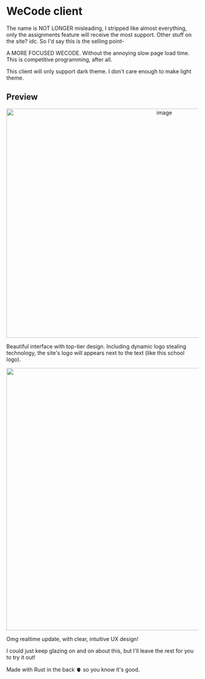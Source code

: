 # WeCode client

The name is NOT LONGER misleading, I stripped like almost everything, only the assignments feature will receive the most support. Other stuff on the site? idc. So I'd say this is the selling point-

A MORE FOCUSED WECODE. Without the annoying slow page load time. This is competitive programming, after all.

This client will only support dark theme. I don't care enough to make light theme.

## Preview
<p align="center">
  <img width="812" height="600" alt="image" src="https://github.com/user-attachments/assets/81af0faa-2faa-40dc-b69e-bc98b829085a" />
</p>

Beautiful interface with top-tier design. Including dynamic logo stealing technology, the site's logo will appears next to the text (like this school logo).

<p align="center">
  <img width="1250" height="687" alt="image" src="https://github.com/user-attachments/assets/dce6f2c9-e4ad-41b1-94e7-becb1446c106" />
</p>

Omg realtime update, with clear, intuitive UX design!

I could just keep glazing on and on about this, but I'll leave the rest for you to try it out!

Made with Rust in the back 🫀 so you know it's good.
